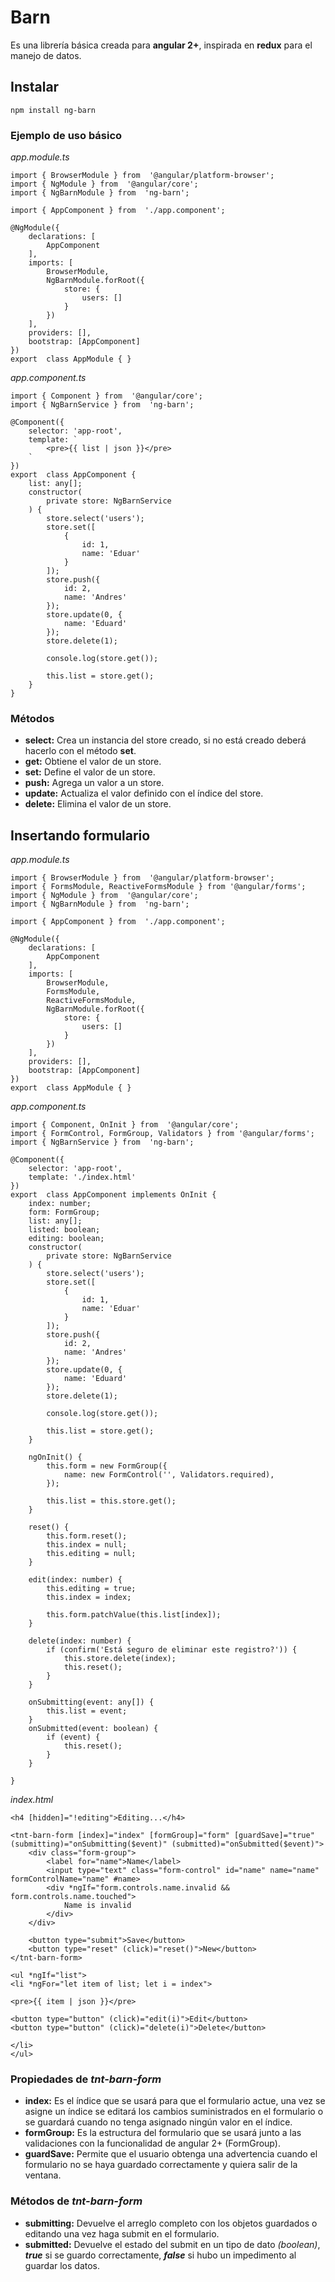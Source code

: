 # Barn

Es una librería básica creada para **angular 2+**, inspirada en **redux** para el manejo de datos.

## Instalar
```
npm install ng-barn
```

### Ejemplo de uso básico
*app.module.ts*
```
import { BrowserModule } from  '@angular/platform-browser';  
import { NgModule } from  '@angular/core';  
import { NgBarnModule } from  'ng-barn';  
  
import { AppComponent } from  './app.component';  
  
@NgModule({  
	declarations: [  
		AppComponent  
	],
	imports: [  
		BrowserModule,  
		NgBarnModule.forRoot({  
			store: {  
				users: []  
			}  
		})  
	],  
	providers: [],  
	bootstrap: [AppComponent]  
})  
export  class AppModule { }
```
*app.component.ts*
```
import { Component } from  '@angular/core';  
import { NgBarnService } from  'ng-barn';  
  
@Component({  
	selector: 'app-root',  
	template: `  
		<pre>{{ list | json }}</pre>  
	`  
})  
export  class AppComponent {  
	list: any[];  
	constructor(  
		private store: NgBarnService  
	) {  
		store.select('users');  
		store.set([  
			{  
				id: 1,  
				name: 'Eduar'  
			}  
		]);  
		store.push({  
			id: 2,  
			name: 'Andres'  
		});  
		store.update(0, {  
			name: 'Eduard'  
		});  
		store.delete(1);  
		  
		console.log(store.get());  
		  
		this.list = store.get();  
	}  
}
```
### Métodos
- **select:** Crea un instancia del store creado, si no está creado deberá hacerlo con el método **set**.
- **get:** Obtiene el valor de un store.
- **set:** Define el valor de un store.
- **push:** Agrega un valor a un store.
- **update:** Actualiza el valor definido con el índice del store.
- **delete:** Elimina el valor de un store.
## Insertando formulario
*app.module.ts*
```
import { BrowserModule } from  '@angular/platform-browser';
import { FormsModule, ReactiveFormsModule } from '@angular/forms';
import { NgModule } from  '@angular/core';  
import { NgBarnModule } from  'ng-barn';  
  
import { AppComponent } from  './app.component';  
  
@NgModule({  
	declarations: [  
		AppComponent  
	],
	imports: [  
		BrowserModule,
		FormsModule,
		ReactiveFormsModule,
		NgBarnModule.forRoot({  
			store: {  
				users: []  
			}  
		})  
	],  
	providers: [],  
	bootstrap: [AppComponent]  
})  
export  class AppModule { }
```
*app.component.ts*
```
import { Component, OnInit } from  '@angular/core';
import { FormControl, FormGroup, Validators } from '@angular/forms';
import { NgBarnService } from  'ng-barn';  

@Component({  
	selector: 'app-root',
	template: './index.html'
})  
export  class AppComponent implements OnInit { 
	index: number;  
	form: FormGroup;  
	list: any[];  
	listed: boolean;  
	editing: boolean;
	constructor(  
		private store: NgBarnService  
	) {  
		store.select('users');  
		store.set([  
			{  
				id: 1,  
				name: 'Eduar'  
			}  
		]);  
		store.push({  
			id: 2,  
			name: 'Andres'  
		});  
		store.update(0, {  
			name: 'Eduard'  
		});  
		store.delete(1);  
		  
		console.log(store.get());  
		  
		this.list = store.get();  
	}

	ngOnInit() {  
		this.form = new FormGroup({  
			name: new FormControl('', Validators.required),  
		});  
		  
		this.list = this.store.get();  
	}
	
	reset() {  
		this.form.reset();  
		this.index = null;  
		this.editing = null;  
	}
	
	edit(index: number) {  
		this.editing = true;  
		this.index = index;  
		  
		this.form.patchValue(this.list[index]);  
	}

	delete(index: number) {  
		if (confirm('Está seguro de eliminar este registro?')) {  
			this.store.delete(index);  
			this.reset();  
		}  
	}

	onSubmitting(event: any[]) {  
		this.list = event;  
	}  
	onSubmitted(event: boolean) {  
		if (event) {  
			this.reset();  
		}  
	}

}
```
*index.html*
```
<h4 [hidden]="!editing">Editing...</h4>  
  
<tnt-barn-form [index]="index" [formGroup]="form" [guardSave]="true" (submitting)="onSubmitting($event)" (submitted)="onSubmitted($event)">  
	<div class="form-group">  
		<label for="name">Name</label>  
		<input type="text" class="form-control" id="name" name="name" formControlName="name" #name>  
		<div *ngIf="form.controls.name.invalid && form.controls.name.touched">  
			Name is invalid  
		</div>  
	</div>  
	  
	<button type="submit">Save</button>  
	<button type="reset" (click)="reset()">New</button>  
</tnt-barn-form>  
  
<ul *ngIf="list">  
<li *ngFor="let item of list; let i = index">  
  
<pre>{{ item | json }}</pre>
  
<button type="button" (click)="edit(i)">Edit</button>  
<button type="button" (click)="delete(i)">Delete</button>  
  
</li>  
</ul>
```
### Propiedades de *tnt-barn-form*

-   **index:** Es el índice que se usará para que el formulario actue, una vez se asigne un índice se editará los cambios suministrados en el formulario o se guardará cuando no tenga asignado ningún valor en el índice.
-   **formGroup:** Es la estructura del formulario que se usará junto a las validaciones con la funcionalidad de angular 2+ (FormGroup).
- **guardSave:** Permite que el usuario obtenga una advertencia cuando el  formulario no se haya guardado correctamente y quiera salir de la ventana.

### Métodos de *tnt-barn-form*

-   **submitting:** Devuelve el arreglo completo con los objetos guardados o editando una vez haga submit en el formulario.
- **submitted:** Devuelve el estado del submit en un tipo de dato *(boolean)*, ***true*** si se guardo correctamente, ***false*** si hubo un impedimento al guardar los datos.
